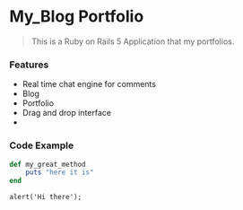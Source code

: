 # My_Blog Portfolio

> This is a Ruby on Rails 5 Application that my portfolios.

### Features

- Real time chat engine for comments
- Blog
- Portfolio
- Drag and drop interface
- 
### Code Example

```ruby
def my_great_method
    puts "here it is"
end
```

```javascrript
alert('Hi there');
```